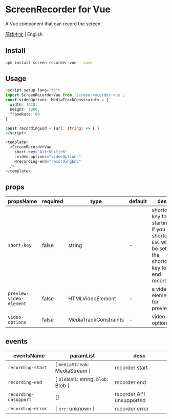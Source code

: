# ScreenRecorder for Vue
A Vue component that can record the screen

[简体中文](./README_zh_CN.md) | English


## Install

```bash
npm install screen-recorder-vue --save
```

## Usage

```ts
<script setup lang="ts">
import ScreenRecorderVue from 'screen-recorder-vue';
const videoOptions: MediaTrackConstraints = {
  width: 1920,
  height: 1080,
  frameRate: 60
}

const recordingEnd = (url: string) => { }
</script>

<template>
  <ScreenRecorderVue
    short-key="Alt+Shift+R"
    :video-options="videoOptions"
    @recording-end="recordingEnd"
  />
</template>
```

## props

| propsName | required | type | default | desc |
| - | - | - | - | - |
| `short-key` | false | string | - | shortcut key for starting, if you set shortcut, `ESC` will be set as the shortcut key to end recording |
| `preview-video-element`| false | HTMLVideoElement | - | a video element for preview |
| `video-options` | false | MediaTrackConstraints | - | video options |

## events

| eventsName | paramList | desc |
| - | - | - |
| `recording-start` | [ `mediaStream`: MediaStream ] | recorder start |
| `recording-end` | [ `blobUrl`: string, `blob`: Blob ] | recorder end |
| `recording-unsupport` | [] | recorder API unsupported |
| `recording-error` | [ `err`: unknown ] | recorder error |
